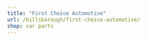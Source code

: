```yaml
---
title: "First Choice Automotive"
url: /hillsborough/first-choice-automotive/
shop: car parts
---
```

